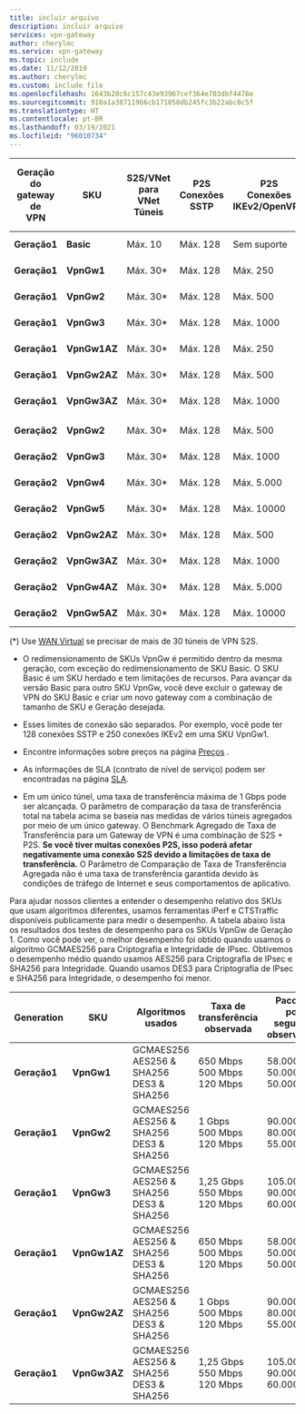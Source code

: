 ```yaml
---
title: incluir arquivo
description: incluir arquivo
services: vpn-gateway
author: cherylmc
ms.service: vpn-gateway
ms.topic: include
ms.date: 11/12/2019
ms.author: cherylmc
ms.custom: include file
ms.openlocfilehash: 1643b20c6c157c43e93967cef364e703dbf4478e
ms.sourcegitcommit: 910a1a38711966cb171050db245fc3b22abc8c5f
ms.translationtype: HT
ms.contentlocale: pt-BR
ms.lasthandoff: 03/19/2021
ms.locfileid: "96010734"
---
```

|**Geração do<br>gateway de<br>VPN** |**SKU**   | **S2S/VNet para VNet<br>Túneis** | **P2S<br> Conexões SSTP** | **P2S<br> Conexões IKEv2/OpenVPN** | **Parâmetro de comparação<br>de taxa de transferência total** | **BGP** | **Com redundância de zona** |
|---            |---         | ---        | ---       | ---            | ---       | ---       | ---|
|**Geração1**|**Basic**   | Máx. 10    | Máx. 128  | Sem suporte  | 100 Mbps  | Sem suporte| Não |
|**Geração1**|**VpnGw1**  | Máx. 30*   | Máx. 128  | Máx. 250       | 650 Mbps  | Com suporte | Não |
|**Geração1**|**VpnGw2**  | Máx. 30*   | Máx. 128  | Máx. 500       | 1 Gbps    | Com suporte | Não |
|**Geração1**|**VpnGw3**  | Máx. 30*   | Máx. 128  | Máx. 1000      | 1,25 Gbps | Com suporte | Não |
|**Geração1**|**VpnGw1AZ**| Máx. 30*   | Máx. 128  | Máx. 250       | 650 Mbps  | Com suporte | Sim |
|**Geração1**|**VpnGw2AZ**| Máx. 30*   | Máx. 128  | Máx. 500       | 1 Gbps    | Com suporte | Sim |
|**Geração1**|**VpnGw3AZ**| Máx. 30*   | Máx. 128  | Máx. 1000      | 1,25 Gbps | Com suporte | Sim |
|        |            |            |           |                |           |           |     |
|**Geração2**|**VpnGw2**  | Máx. 30*   | Máx. 128  | Máx. 500       | 1,25 Gbps | Com suporte | Não |
|**Geração2**|**VpnGw3**  | Máx. 30*   | Máx. 128  | Máx. 1000      | 2,5 Gbps  | Com suporte | Não |
|**Geração2**|**VpnGw4**  | Máx. 30*   | Máx. 128  | Máx. 5.000      | 5 Gbps    | Com suporte | Não |
|**Geração2**|**VpnGw5**  | Máx. 30*   | Máx. 128  | Máx. 10000      | 10 Gbps   | Com suporte | Não |
|**Geração2**|**VpnGw2AZ**| Máx. 30*   | Máx. 128  | Máx. 500       | 1,25 Gbps | Com suporte | Sim |
|**Geração2**|**VpnGw3AZ**| Máx. 30*   | Máx. 128  | Máx. 1000      | 2,5 Gbps  | Com suporte | Sim |
|**Geração2**|**VpnGw4AZ**| Máx. 30*   | Máx. 128  | Máx. 5.000      | 5 Gbps    | Com suporte | Sim |
|**Geração2**|**VpnGw5AZ**| Máx. 30*   | Máx. 128  | Máx. 10000      | 10 Gbps   | Com suporte | Sim |

(*) Use [WAN Virtual](../articles/virtual-wan/virtual-wan-about.md) se precisar de mais de 30 túneis de VPN S2S.

* O redimensionamento de SKUs VpnGw é permitido dentro da mesma geração, com exceção do redimensionamento de SKU Basic. O SKU Basic é um SKU herdado e tem limitações de recursos. Para avançar da versão Basic para outro SKU VpnGw, você deve excluir o gateway de VPN do SKU Basic e criar um novo gateway com a combinação de tamanho de SKU e Geração desejada.

* Esses limites de conexão são separados. Por exemplo, você pode ter 128 conexões SSTP e 250 conexões IKEv2 em uma SKU VpnGw1.

* Encontre informações sobre preços na página [Preços](https://azure.microsoft.com/pricing/details/vpn-gateway) .

* As informações de SLA (contrato de nível de serviço) podem ser encontradas na página [SLA](https://azure.microsoft.com/support/legal/sla/vpn-gateway/).

* Em um único túnel, uma taxa de transferência máxima de 1 Gbps pode ser alcançada. O parâmetro de comparação da taxa de transferência total na tabela acima se baseia nas medidas de vários túneis agregados por meio de um único gateway. O Benchmark Agregado de Taxa de Transferência para um Gateway de VPN é uma combinação de S2S + P2S. **Se você tiver muitas conexões P2S, isso poderá afetar negativamente uma conexão S2S devido a limitações de taxa de transferência.** O Parâmetro de Comparação de Taxa de Transferência Agregada não é uma taxa de transferência garantida devido às condições de tráfego de Internet e seus comportamentos de aplicativo.

Para ajudar nossos clientes a entender o desempenho relativo dos SKUs que usam algoritmos diferentes, usamos ferramentas iPerf e CTSTraffic disponíveis publicamente para medir o desempenho. A tabela abaixo lista os resultados dos testes de desempenho para os SKUs VpnGw de Geração 1. Como você pode ver, o melhor desempenho foi obtido quando usamos o algoritmo GCMAES256 para Criptografia e Integridade de IPsec. Obtivemos o desempenho médio quando usamos AES256 para Criptografia de IPsec e SHA256 para Integridade. Quando usamos DES3 para Criptografia de IPsec e SHA256 para Integridade, o desempenho foi menor.

|**Generation**|**SKU**   | **Algoritmos<br>usados** | **Taxa de transferência<br>observada** | **Pacotes por segundo<br>observados** |
|---           |---       | ---                 | ---            | ---                    |
|**Geração1**|**VpnGw1**| GCMAES256<br>AES256 & SHA256<br>DES3 & SHA256| 650 Mbps<br>500 Mbps<br>120 Mbps   | 58.000<br>50.000<br>50.000|
|**Geração1**|**VpnGw2**| GCMAES256<br>AES256 & SHA256<br>DES3 & SHA256| 1 Gbps<br>500 Mbps<br>120 Mbps | 90.000<br>80.000<br>55.000|
|**Geração1**|**VpnGw3**| GCMAES256<br>AES256 & SHA256<br>DES3 & SHA256| 1,25 Gbps<br>550 Mbps<br>120 Mbps | 105.000<br>90.000<br>60.000|
|**Geração1**|**VpnGw1AZ**| GCMAES256<br>AES256 & SHA256<br>DES3 & SHA256| 650 Mbps<br>500 Mbps<br>120 Mbps   | 58.000<br>50.000<br>50.000|
|**Geração1**|**VpnGw2AZ**| GCMAES256<br>AES256 & SHA256<br>DES3 & SHA256| 1 Gbps<br>500 Mbps<br>120 Mbps | 90.000<br>80.000<br>55.000|
|**Geração1**|**VpnGw3AZ**| GCMAES256<br>AES256 & SHA256<br>DES3 & SHA256| 1,25 Gbps<br>550 Mbps<br>120 Mbps | 105.000<br>90.000<br>60.000|
